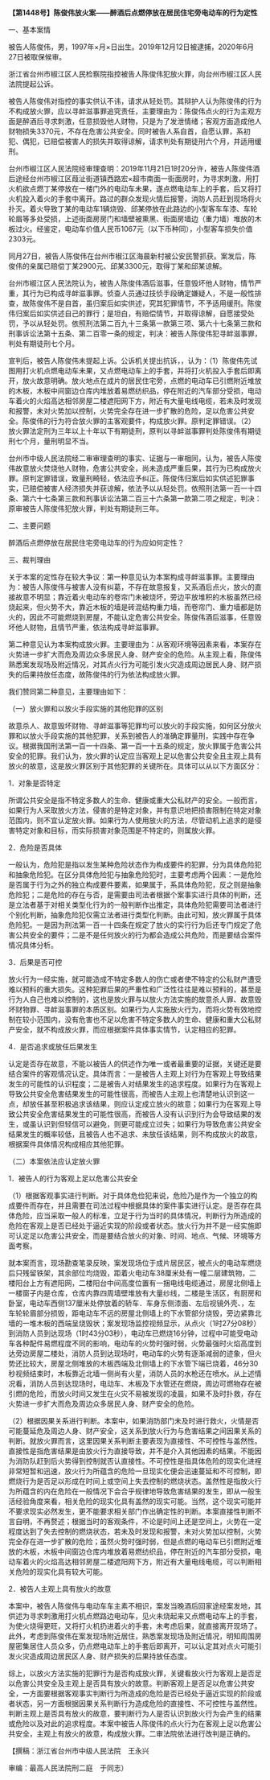 **【第1448号】陈俊伟放火案——醉酒后点燃停放在居民住宅旁电动车的行为定性**

一、基本案情

被告人陈俊伟，男，1997年×月×日出生。2019年12月12日被逮捕，2020年6月27日被取保候审。

浙江省台州市椒江区人民检察院指控被告人陈俊伟犯放火罪，向台州市椒江区人民法院提起公诉。

被告人陈俊伟对指控的事实供认不讳，请求从轻处罚。其辩护人认为陈俊伟的行为不构成放火罪，应以寻衅滋事罪追究责任，主要理由为：陈俊伟点火的行为主观方面是醉酒后寻求刺激，任意损毁他人财物，只是为了发泄情绪；客观方面造成他人财物损失3370元，不存在危害公共安全。同时被告人系自首，自愿认罪，系初犯、偶犯，已赔偿被害人的损失并取得谅解，请求判处有期徒刑六个月，并适用缓刑。

台州市椒江区人民法院经审理查明：2019年11月21日1时20分许，被告人陈俊伟酒后途经台州市椒江区葭沚街道镇西路宏×超市南面一街面房时，为寻求刺激，用打火机欲点燃丁某停放在一楼门外的电动车未果，遂点燃电动车上的手套，后又将打火机投入着火的手套中离开。路过的群众发现火情后报警，消防人员赶到现场将火扑灭。着火导致丁某的电动车1辆烧毁、邱某停放在此路边的小型客车车漆、车轮轮眉等多处受损，上述街面房房门和墙壁被熏黑、街面房墙边（重力墙）堆放的木板过火。经鉴定，电动车价值人民币1067元（以下币种同），小型客车损失价值2303元。

同月27日，被告人陈俊伟在台州市椒江区海晨新村被公安民警抓获。案发后，陈俊伟的亲属已赔偿丁某2900元、邱某3300元，取得丁某和邱某谅解。

台州市椒江区人民法院认为，被告人陈俊伟酒后滋事，任意毁坏他人财物，情节严重，其行为已构成寻衅滋事罪。侦查人员通过技侦手段确定嫌疑人，不是一般性排查，故陈俊伟不是自首，虽归案后如实供述，究其犯罪情节，不予适用缓刑。陈俊伟归案后如实供述自己的罪行；是坦白，有赔偿情节，并取得谅解，自愿接受处罚，予以从轻处罚。依照刑法第二百九十三条第一款第三项、第六十七条第三款和刑事诉讼法第十五条、第二百零一条的规定，判决：被告人陈俊伟犯寻衅滋事罪，判处有期徒刑七个月。

宣判后，被告人陈俊伟未提起上诉。公诉机关提出抗诉，，认为：（1）陈俊伟先试图用打火机点燃电动车未果，又点燃电动车上的手套，并将打火机投入手套后即离开，放火故意明确。放火地点在成片的居民住宅旁，点燃的电动车已引燃附近堆放的木板，木板中间窗边仓库内堆放着易燃纺织品，停在附近的汽车部分受损，电动车着火的火焰高达相邻房屋二楼遮阳网下方，附近有大量电线电缆，若未及时发现和报警，未对火势加以控制，火势完全存在进一步扩散的危险，足以危害公共安全。陈俊伟的行为符合放火罪的主客观要件，构成放火罪。原判定罪错误。（2）放火罪法定刑为三年以上十年以下有期徒刑，原判以寻衅滋事罪判处陈俊伟有期徒刑七个月，量刑明显不当。

台州市中级人民法院经二审审理查明的事实、证据与一审相同，认为，被告人陈俊伟故意放火焚烧他人财物，危害公共安全，尚未造成严重后果，其行为已构成放火罪。原判定罪错误，致量刑畸轻，依法应予纠正。陈俊伟归案后如实供述犯罪事实，已赔偿被害人经济损失并获谅解，依法予以从轻处罚。依照刑法第一百一十四条、第六十七条第三款和刑事诉讼法第二百三十六条第一款第二项之规定，判决：原审被告人陈俊伟犯放火罪，判处有期徒刑三年。

二、主要问题

醉酒后点燃停放在居民住宅旁电动车的行为应如何定性？

三、裁判理由

关于本案的定性存在较大争议：第一种意见认为本案构成寻衅滋事罪。主要理由为：被告人陈俊伟与被害人没有纠葛，不存在故意报复，又系酒后点火，放火的直接故意不明显；靠近着火电动车的卷帘门未被烧坏，旁边平放堆积的木板虽然已经烧起来，但火势不大，靠近木板的墙是砖混结构重力墙，而卷帘门、重力墙都是防火的，因此不可能燃烧到房屋，不能认定危害公共安全。陈俊伟酒后滋事，任意毁坏他人财物，且情节严重，依法构成寻衅滋事罪。

第二种意见认为本案构成放火罪。主要理由为：从客观环境等因素来看，本案存在火势进一步扩大而危及周边众多居民人身、财产安全的危险。从主观上看，陈俊伟熟悉案发现场及附近情况，对其点火行为可能引发火灾造成周边居民人身、财产损失的后果持放任态度，故陈俊伟的行为依法构成放火罪。

我们赞同第二种意见，主要理由如下：

（一）放火罪和以放火手段实施的其他犯罪的区别

故意杀人、故意毁坏财物、寻衅滋事等犯罪均可以放火的手段实施，如何区分放火罪和以放火手段实施的其他犯罪，关系到被告人的准确定罪量刑，实践中存在争议。根据我国刑法第一百一十四条、第一百一十五条的规定，放火罪属于危害公共安全的犯罪。我们认为，放火罪的认定应当客观上足以危害公共安全且主观上具有放火的故意，这是放火罪区别于其他犯罪的关键所在。具体可以从以下方面区分：

1．对象是否特定

所谓公共安全是指不特定多数人的生命、健康或重大公私财产的安全。一般而言，如果行为人采取放火方法，侵害的是特定对象，并有意识地把损害限制在特定对象范围内，则不宜认定放火罪。如果行为人使用放火的方法，尽管动机上追求的是侵害特定对象和目标，而实际损害对象范围是不特定的，则属放火罪。

2．危险是否具体

一般认为，危险犯是指以发生某种危险状态作为构成要件的犯罪，分为具体危险犯和抽象危险犯。在区分具体危险犯与抽象危险犯时，主要考虑两个因素：一是危险是否属于行为之外的独立构成要件要素，如果属于，系具体危险犯，反之则是抽象危险犯；二是危险的存在与否，是需要由司法者根据个案事实进行具体的判断，还是立法者基于对相关类型化行为的一般判断作出推定，具体危险犯需要司法者进行个别化判断，抽象危险犯仅需立法者进行类型化判断。由此可知，放火罪属于具体危险犯。一是因为刑法第一百一十四条在规定了放火的实行行为后还专门规定了危害公共安全的要件；二是不是任何放火的行为都会造成公共危险，而是要结合案件情况具体分析。

3．后果是否可控

放火行为一经实施，就可能造成不特定多数人的伤亡或者使不特定的公私财产遭受难以预料的重大损失。这种犯罪后果的严重性和广泛性往往是难以预料的，甚至是行为人自己也难以控制的，这也是放火罪与以放火方法实施的故意杀人罪、故意毁坏财物罪、寻衅滋事罪的本质区别。如果行为人实施放火行为，而将火势有效地控制在较小范围内，没有危害也不足以危害不特定多数人的生命、健康和重大公私财产安全，就不构成放火罪，而应根据案件具体事实情节，认定相应的犯罪。

4．是否追求或放任后果发生

认定是否存在故意，不能以被告人的供述作为唯一或者最重要的证据，关键还是要结合案件的客观情况认定。具体而言：一是被告人主观上对行为在客观上导致结果发生的可能性的认识程度；二是被告人对结果发生的追求程度。如果行为在客观上导致公共安全危害结果发生的可能性很高，而被告人主观上也清楚地认识到这一点，却放任甚至积极追求该结果，则应认定成立放火的故意；如果行为在客观上导致公共安全危害结果发生的可能性很高，而被告人没有认识到行为会导致结果的发生，或虽认识到但轻信可以避免，则更可能成立过失；如果行为导致危害公共安全结果发生的概率较低，且被告人也不追求、未放任该结果，则不构成放火的故意，根据案件具体情况构成相应其他犯罪。

（二）本案依法应认定放火罪

1．被告人的行为客观上足以危害公共安全

（1）根据客观事实进行判断。对于具体危俭犯来说，危险乃是作为一个独立的构成要件而存在，并且需要在司法过程中根据具体的案件事实进行认定。是否存在具体危险，应当采取一般人的标准，立足于行为当时的具体情况，判断行为所造成的危险在客观上是否已经处于逼近实现的阶段或者状态。放火行为并不是一经实施即可认定足以危害公共安全，而是要结合放火的对象、时间、地点、气候、环境等方面考察。

就本案而言，现场勘查笔录反映，案发现场位于成片居民区，被点火的电动车燃烧后只残留铁架，其余部位均烧毁，距着火电动车38厘米处有一幢二层建筑物，二楼阳台上方有遮阳网，二楼阳台中间高度位置有一捆电线电缆通过，房屋北侧墙上一楼窗子内是仓库，仓库内靠四周墙壁堆放有大量纱线，二楼是生活区，有厨房和卧室，电动车西侧137厘米处停放着的轿车．车身东侧漆面、左后视镜外壳、，左车轮轮眉部分损毁，距电动车不远的房屋北侧墙上的下水管部分烧毁，旁边紧靠北墙的一堆木板的西端呈烧毁状；案发现场监控视频显示，从点火（1时27分08秒）到消防人员到达现场（1时43分03秒），电动车已燃烧16分钟，过程中可能受电动车各种配件易燃程度不同的影响，电动车的火势时强时弱，火势最强时火焰高度到达旁边房屋二楼处，消防人员到达现场时，电动车的火势有逐渐减弱的迹象，但火势还比较大，房屋北侧堆放的木板西端及北侧墙上的下水管下端已烧着，46分30秒视频结束时，木板靠近北墙一侧尚有火星，消防人员的水枪还在喷水。从上述情况看，消防人员到达现场时，电动车、木板及下水管还在燃烧，周边可燃物存在被引燃的危险，而放火时间又发生在火灾不易被发现的凌晨，如果不及时扑救，存在火势进一步扩大而危及周边众多居民人身、财产安全的危险。

（2）根据因果关系进行判断。本案中，如果消防部门未及时进行救火，火情是否可能蔓延危及周边人身、财产安全，这关系到放火行为与危害结果之间因果关系的判断。就放火罪而言，这里因果关系判断主要表现为直接性、不可控性与盖然性。直接性是指危害结果是由放火行为直接导致，并不是介入其他因素的结果。不能因为消防队赶到后火势得到控制就否认直接性。不可控性是指具体危险的现实化进裎非常短暂和迅速，放火行为所蕴含的危险一旦现实化便会迅速蔓延和不可控制，即燃烧行为是否足以形成在时间上或空间上失去控制的燃烧状态。盖然性是指放火行为所蕴含的内在危险在一般情况下会合乎规律地导致危害结果的发生，即从一般生活经验角度来看，相关危险的现实化具有盖然的现实可能。当然，这个现实可能并不要求现实必然发生，更不能要求相关部门作出确定性的判断。本案直接性判断不言自明，不再赘述；根据当时的客观条件，不论是时间上还是空间上，火势在一定程度达到了失去控制的燃烧状态，若未及时发现和报警，未对火势加以控制，火势完全存在进一步扩散的危险；虽然火势时强时弱，但是点燃的电动车已引燃附近堆放的木板，木板中间窗边仓库内堆放着易燃纺织品，停在附近的汽车部分受损，电动车着火的火焰高达相邻房屋二楼遮阳网下方，附近有大量电线电缆，可以判断相关危险的现实化具有较大可能。

2．被告人主观上具有放火的故意

本案中，被告人陈俊伟与电动车车主素不相识，案发当晚酒后回家途经案发地，其供述为寻求刺激用打火机点燃路边电动车，见火未烧起来又点燃电动车上的手套，为使火烧得更旺，又将打火机扔进着火的手套，未考虑后果，就直接离开现场了。此外，考虑到陈俊伟在案发现场附近居住，熟悉案发现场及附近情况，明知周围房屋密集居住人员众多，仍点燃电动车上的手套后即离开，可以认定其对点火可能引发火灾造成周边居民区人身、财产损失的后果持放任态度。

综上，以放火方法实施的犯罪行为是否构成放火罪，关键看放火行为客观上是否足以危害公共安全及主观上是否具有放火的故意。判断客观上是否足以危害公共安全，一方面要根据客观事实判断行为所造成的危险是否已经处于逼近实现的阶段或者状态，另一方面根据因果关系判断行为造成危险的直接性、不可控性与盖然性。判断主观上是否具有放火的故意，要判断行为人是否认识到放火行为会产生的结果或危险以及对此的追求程度。本案中被告人陈俊伟的点火行为在客观上足以危害公共安全，主观上有放火的故意，构成放火罪。二审法院依法进行改判是正确的。

【撰稿：浙江省台州市中级人民法院　王永兴

审编：最高人民法院刑二庭　于同志）